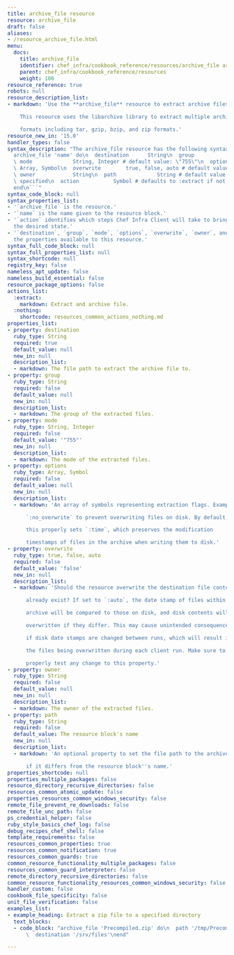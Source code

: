 ```yaml
---
title: archive_file resource
resource: archive_file
draft: false
aliases:
- /resource_archive_file.html
menu:
  docs:
    title: archive_file
    identifier: chef_infra/cookbook_reference/resources/archive_file archive_file
    parent: chef_infra/cookbook_reference/resources
    weight: 100
resource_reference: true
robots: null
resource_description_list:
- markdown: 'Use the **archive_file** resource to extract archive files to disk.

    This resource uses the libarchive library to extract multiple archive

    formats including tar, gzip, bzip, and zip formats.'
resource_new_in: '15.0'
handler_types: false
syntax_description: "The archive_file resource has the following syntax:\n\n``` ruby\n\
  archive_file 'name' do\n  destination      String\n  group            String\n \
  \ mode             String, Integer # default value: \"755\"\n  options         \
  \ Array, Symbol\n  overwrite        true, false, auto # default value: false\n \
  \ owner            String\n  path             String # default value: 'name' unless\
  \ specified\n  action           Symbol # defaults to :extract if not specified\n\
  end\n```"
syntax_code_block: null
syntax_properties_list:
- '`archive_file` is the resource.'
- '`name` is the name given to the resource block.'
- '`action` identifies which steps Chef Infra Client will take to bring the node into
  the desired state.'
- '`destination`, `group`, `mode`, `options`, `overwrite`, `owner`, and `path` are
  the properties available to this resource.'
syntax_full_code_block: null
syntax_full_properties_list: null
syntax_shortcode: null
registry_key: false
nameless_apt_update: false
nameless_build_essential: false
resource_package_options: false
actions_list:
  :extract:
    markdown: Extract and archive file.
  :nothing:
    shortcode: resources_common_actions_nothing.md
properties_list:
- property: destination
  ruby_type: String
  required: true
  default_value: null
  new_in: null
  description_list:
  - markdown: The file path to extract the archive file to.
- property: group
  ruby_type: String
  required: false
  default_value: null
  new_in: null
  description_list:
  - markdown: The group of the extracted files.
- property: mode
  ruby_type: String, Integer
  required: false
  default_value: '"755"'
  new_in: null
  description_list:
  - markdown: The mode of the extracted files.
- property: options
  ruby_type: Array, Symbol
  required: false
  default_value: null
  new_in: null
  description_list:
  - markdown: 'An array of symbols representing extraction flags. Example:

      `:no_overwrite` to prevent overwriting files on disk. By default,

      this properly sets `:time`, which preserves the modification

      timestamps of files in the archive when writing them to disk.'
- property: overwrite
  ruby_type: true, false, auto
  required: false
  default_value: 'false'
  new_in: null
  description_list:
  - markdown: 'Should the resource overwrite the destination file contents if they

      already exist? If set to `:auto`, the date stamp of files within the

      archive will be compared to those on disk, and disk contents will be

      overwritten if they differ. This may cause unintended consequences

      if disk date stamps are changed between runs, which will result in

      the files being overwritten during each client run. Make sure to

      properly test any change to this property.'
- property: owner
  ruby_type: String
  required: false
  default_value: null
  new_in: null
  description_list:
  - markdown: The owner of the extracted files.
- property: path
  ruby_type: String
  required: false
  default_value: The resource block's name
  new_in: null
  description_list:
  - markdown: 'An optional property to set the file path to the archive to extract

      if it differs from the resource block''s name.'
properties_shortcode: null
properties_multiple_packages: false
resource_directory_recursive_directories: false
resources_common_atomic_update: false
properties_resources_common_windows_security: false
remote_file_prevent_re_downloads: false
remote_file_unc_path: false
ps_credential_helper: false
ruby_style_basics_chef_log: false
debug_recipes_chef_shell: false
template_requirements: false
resources_common_properties: true
resources_common_notification: true
resources_common_guards: true
common_resource_functionality_multiple_packages: false
resources_common_guard_interpreter: false
remote_directory_recursive_directories: false
common_resource_functionality_resources_common_windows_security: false
handler_custom: false
cookbook_file_specificity: false
unit_file_verification: false
examples_list:
- example_heading: Extract a zip file to a specified directory
  text_blocks:
  - code_block: "archive_file 'Precompiled.zip' do\n  path '/tmp/Precompiled.zip'\n\
      \  destination '/srv/files'\nend"

---
```

